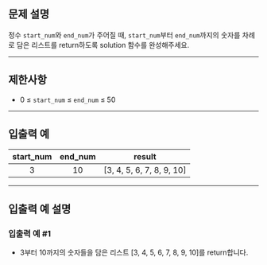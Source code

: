 ## 문제 설명
정수 `start_num`와 `end_num`가 주어질 때, `start_num`부터 `end_num`까지의 숫자를 차례로 담은 리스트를 return하도록 solution 함수를 완성해주세요.

---

## 제한사항
- 0 ≤ `start_num` ≤ `end_num` ≤ 50

---

## 입출력 예

| start_num | end_num |     result      |
|:---------:|:-------:|:---------------:|
|     3     |   10    | [3, 4, 5, 6, 7, 8, 9, 10] |

---

## 입출력 예 설명
### 입출력 예 #1
- 3부터 10까지의 숫자들을 담은 리스트 [3, 4, 5, 6, 7, 8, 9, 10]를 return합니다.